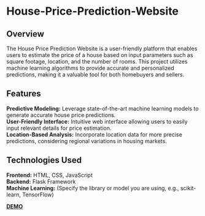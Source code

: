 # House-Price-Prediction-Website

## Overview

The House Price Prediction Website is a user-friendly platform that enables users to estimate the price of a house based on input parameters such as square footage, location, and the number of rooms. This project utilizes machine learning algorithms to provide accurate and personalized predictions, making it a valuable tool for both homebuyers and sellers.

## Features
**Predictive Modeling:** Leverage state-of-the-art machine learning models to generate accurate house price predictions.<br>
**User-Friendly Interface:** Intuitive web interface allowing users to easily input relevant details for price estimation.<br>
**Location-Based Analysis:** Incorporate location data for more precise predictions, considering regional variations in housing markets.

## Technologies Used


**Frontend:** HTML, CSS, JavaScript<br>
**Backend:** Flask Framework<br>
**Machine Learning:** (Specify the library or model you are using, e.g., scikit-learn, TensorFlow)

<a href="https://housepricepredict.netlify.app/">**DEMO**</a>
